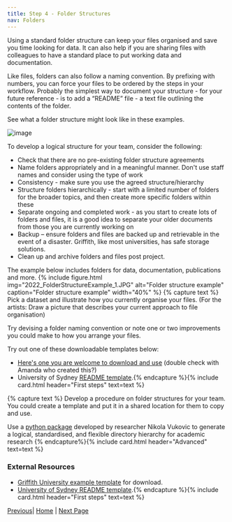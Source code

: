 ```yaml
---
title: Step 4 - Folder Structures
nav: Folders
---
```


Using a standard folder structure can keep your files organised and save you time looking for data.  It can also help if you are sharing files with colleagues to have a standard place to put working data and documentation.

Like files, folders can also follow a naming convention. By prefixing with numbers, you can force your files to be ordered by the steps in your workflow. Probably the simplest way to document your structure - for your future reference - is to add a “README” file - a text file outlining the contents of the folder. 

See what a folder structure might look like in these examples.

![image](https://github.com/guereslib/Reproducible-Research-Things/raw/master/images/folderstructure.jpg)

To develop a logical structure for your team, consider the following:
* Check that there are no pre-existing folder structure agreements
* Name folders appropriately and in a meaningful manner. Don't use staff names and consider using the type of work
* Consistency - make sure you use the agreed structure/hierarchy 
* Structure folders hierarchically - start with a limited number of folders for the broader topics, and then create more specific folders within these
* Separate ongoing and completed work - as you start to create lots of folders and files, it is a good idea to separate your older documents from those you are currently working on
* Backup – ensure folders and files are backed up and retrievable in the event of a disaster. Griffith, like most universities, has safe storage solutions.
* Clean up and archive folders and files post project.

The example below includes folders for data, documentation, publications and more.
{% include figure.html img="2022_FolderStructureExample_1.JPG" alt="Folder structure example" caption="Folder structure example" width="40%" %}
{% capture text %}
Pick a dataset and illustrate how you currently organise your files.
(For the artists: Draw a picture that describes your current approach to file organisation)  

Try devising a folder naming convention or note one or two improvements you could make to how you arrange your files.

Try out one of these downloadable templates below:
* [Here's one you are welcome to download and use](https://github.com/guereslib/MyResearchProjects/archive/master.zip) (double check with Amanda who created this?)
* University of Sydney [README template](https://www.google.com/url?sa=t&rct=j&q=&esrc=s&source=web&cd=&ved=2ahUKEwirpZzmyNL7AhUayTgGHb8tAewQFnoECB8QAQ&url=https%3A%2F%2Flibrary.sydney.edu.au%2Fresearch%2Fdata-management%2Fdownloads%2FREADME-template.docx&usg=AOvVaw0Z3q0K1PsGivmQY-qNFpZL).{% endcapture %}{% include card.html header="First steps" text=text %}

{% capture text %}
Develop a procedure on folder structures for your team. You could create a template and put it in a shared location for them to copy and use.

Use a [python package](https://github.com/vukovicnikola/templateproject) developed by researcher Nikola Vukovic to generate a logical, standardised, and flexible directory hierarchy for academic research {% endcapture%}{% include card.html header="Advanced" text=text %}

### External Resources
* [Griffith University example template](https://github.com/guereslib/MyResearchProjects/archive/master.zip) for download.
* [University of Sydney README template](https://www.google.com/url?sa=t&rct=j&q=&esrc=s&source=web&cd=&ved=2ahUKEwirpZzmyNL7AhUayTgGHb8tAewQFnoECB8QAQ&url=https%3A%2F%2Flibrary.sydney.edu.au%2Fresearch%2Fdata-management%2Fdownloads%2FREADME-template.docx&usg=AOvVaw0Z3q0K1PsGivmQY-qNFpZL).{% endcapture %}{% include card.html header="First steps" text=text %}

[Previous](https:)| [Home](https:) | [Next Page](https:)
